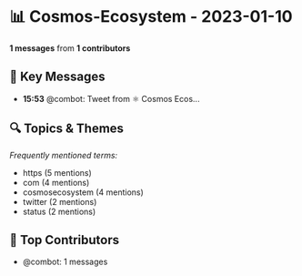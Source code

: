 # 📊 Cosmos-Ecosystem - 2023-01-10
**1 messages** from **1 contributors**

## 💬 Key Messages
- **15:53** @combot: [‌‌‌‌‎⁠](https://twitter.com/CosmosEcosystem/status/1612840031303118849)Tweet from ⚛️ Cosmos Ecos...

## 🔍 Topics & Themes
*Frequently mentioned terms:*
- https (5 mentions)
- com (4 mentions)
- cosmosecosystem (4 mentions)
- twitter (2 mentions)
- status (2 mentions)

## 👥 Top Contributors
- @combot: 1 messages